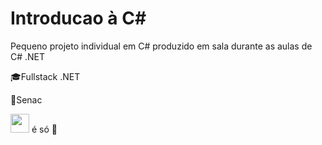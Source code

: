 # Introducao à C#
Pequeno projeto individual em C# produzido em sala durante as aulas de C# .NET

🎓Fullstack .NET

🏫Senac



<img src="https://cdn.jsdelivr.net/gh/devicons/devicon/icons/csharp/csharp-original.svg" width="30" height="30"/> é só 💚
